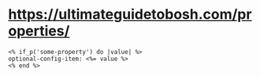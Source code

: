 # https://ultimateguidetobosh.com/properties/

```
<% if_p('some-property') do |value| %>
optional-config-item: <%= value %>
<% end %>
```